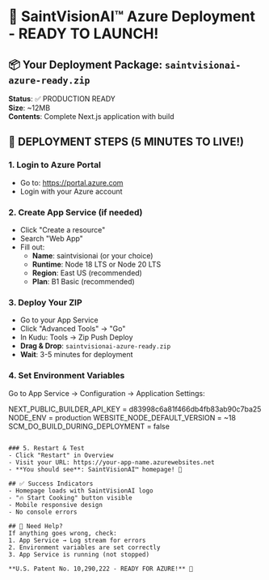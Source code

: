 # 🚀 SaintVisionAI™ Azure Deployment - READY TO LAUNCH!

## 📦 Your Deployment Package: `saintvisionai-azure-ready.zip`

**Status**: ✅ PRODUCTION READY  
**Size**: ~12MB  
**Contents**: Complete Next.js application with build

## 🎯 DEPLOYMENT STEPS (5 MINUTES TO LIVE!)

### 1. Login to Azure Portal
- Go to: https://portal.azure.com
- Login with your Azure account

### 2. Create App Service (if needed)
- Click "Create a resource"
- Search "Web App"
- Fill out:
  - **Name**: saintvisionai (or your choice)
  - **Runtime**: Node 18 LTS or Node 20 LTS
  - **Region**: East US (recommended)
  - **Plan**: B1 Basic (recommended)

### 3. Deploy Your ZIP
- Go to your App Service
- Click "Advanced Tools" → "Go"
- In Kudu: Tools → Zip Push Deploy
- **Drag & Drop**: `saintvisionai-azure-ready.zip`
- **Wait**: 3-5 minutes for deployment

### 4. Set Environment Variables
Go to App Service → Configuration → Application Settings:


NEXT_PUBLIC_BUILDER_API_KEY = d83998c6a81f466db4fb83ab90c7ba25
NODE_ENV = production
WEBSITE_NODE_DEFAULT_VERSION = ~18
SCM_DO_BUILD_DURING_DEPLOYMENT = false
```

### 5. Restart & Test
- Click "Restart" in Overview
- Visit your URL: https://your-app-name.azurewebsites.net
- **You should see**: SaintVisionAI™ homepage! 🎉

## ✅ Success Indicators
- Homepage loads with SaintVisionAI logo
- "🔥 Start Cooking" button visible
- Mobile responsive design
- No console errors

## 🚨 Need Help?
If anything goes wrong, check:
1. App Service → Log stream for errors
2. Environment variables are set correctly
3. App Service is running (not stopped)

**U.S. Patent No. 10,290,222 - READY FOR AZURE!** 🚀
